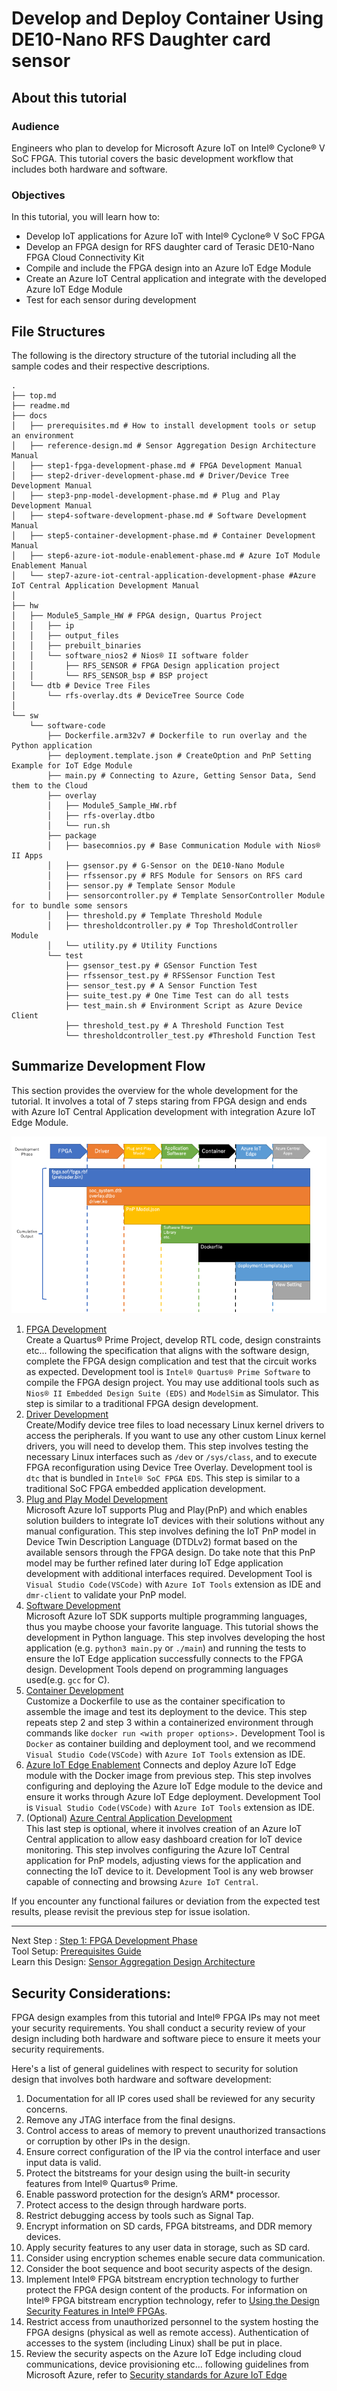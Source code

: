 # Develop and Deploy Container Using DE10-Nano RFS Daughter card sensor

## About this tutorial

### Audience

Engineers who plan to develop for Microsoft Azure IoT on Intel® Cyclone® V SoC FPGA.
This tutorial covers the basic development workflow that includes both hardware and software.

### Objectives

In this tutorial, you will learn how to:

- Develop IoT applications for Azure IoT with Intel® Cyclone® V SoC FPGA
- Develop an FPGA design for RFS daughter card of Terasic DE10-Nano FPGA Cloud Connectivity Kit
- Compile and include the FPGA design into an Azure IoT Edge Module
- Create an Azure IoT Central application and integrate with the developed Azure IoT Edge Module
- Test for each sensor during development

## File Structures

The following is the directory structure of the tutorial including all the sample codes and their respective descriptions.

```
.
├── top.md
├── readme.md
├── docs
│   ├── prerequisites.md # How to install development tools or setup an environment
│   ├── reference-design.md # Sensor Aggregation Design Architecture Manual
│   ├── step1-fpga-development-phase.md # FPGA Development Manual
│   ├── step2-driver-development-phase.md # Driver/Device Tree Development Manual
│   ├── step3-pnp-model-development-phase.md # Plug and Play Development Manual
│   ├── step4-software-development-phase.md # Software Development Manual
│   ├── step5-container-development-phase.md # Container Development Manual
│   ├── step6-azure-iot-module-enablement-phase.md # Azure IoT Module Enablement Manual
│   └── step7-azure-iot-central-application-development-phase #Azure IoT Central Application Development Manual
│
├── hw
│   ├── Module5_Sample_HW # FPGA design, Quartus Project
│   │   ├── ip
│   │   ├── output_files
│   │   ├── prebuilt_binaries
│   │   └── software_nios2 # Nios® II software folder
│   │       ├── RFS_SENSOR # FPGA Design application project
│   │       └── RFS_SENSOR_bsp # BSP project
│   └── dtb # Device Tree Files
│       └── rfs-overlay.dts # DeviceTree Source Code
│
└── sw
    └── software-code
        ├── Dockerfile.arm32v7 # Dockerfile to run overlay and the Python application
        ├── deployment.template.json # CreateOption and PnP Setting Example for IoT Edge Module
        ├── main.py # Connecting to Azure, Getting Sensor Data, Send them to the Cloud
        ├── overlay
        │   ├── Module5_Sample_HW.rbf
        │   ├── rfs-overlay.dtbo
        │   └── run.sh
        ├── package
        │   ├── basecomnios.py # Base Communication Module with Nios® II Apps
        │   ├── gsensor.py # G-Sensor on the DE10-Nano Module
        │   ├── rfssensor.py # RFS Module for Sensors on RFS card
        │   ├── sensor.py # Template Sensor Module
        │   ├── sensorcontroller.py # Template SensorController Module for to bundle some sensors
        │   ├── threshold.py # Template Threshold Module
        │   ├── thresholdcontroller.py # Top ThresholdController Module
        │   └── utility.py # Utility Functions
        └── test
            ├── gsensor_test.py # GSensor Function Test
            ├── rfssensor_test.py # RFSSensor Function Test
            ├── sensor_test.py # A Sensor Function Test
            ├── suite_test.py # One Time Test can do all tests
            ├── test_main.sh # Environment Script as Azure Device Client
            ├── threshold_test.py # A Threshold Function Test
            └── thresholdcontroller_test.py #Threshold Function Test
```

## Summarize Development Flow

This section provides the overview for the whole development for the tutorial.
It involves a total of 7 steps staring from FPGA design and ends with Azure IoT Central Application development with integration Azure IoT Edge Module.

![](docs/pics/top-develop-phase.png)

1. [FPGA Development](docs/step1-fpga-development-phase.md)  
    Create a Quartus® Prime Project, develop RTL code, design constraints etc... following the specification that aligns with the software design, complete the FPGA design complication and test that the circuit works as expected.
    Development tool is `Intel® Quartus® Prime Software` to compile the FPGA design project. You may use additional tools such as `Nios® II Embedded Design Suite (EDS)` and `ModelSim` as Simulator.
    This step is similar to a traditional FPGA design development.
2. [Driver Development](docs/step2-driver-development-phase.md)  
    Create/Modify device tree files to load necessary Linux kernel drivers to access the peripherals.
    If you want to use any other custom Linux kernel drivers, you will need to develop them.
    This step involves testing the necessary Linux interfaces such as `/dev` or `/sys/class`, and to execute FPGA reconfiguration using Device Tree Overlay.
    Development tool is `dtc` that is bundled in `Intel® SoC FPGA EDS`.
    This step is similar to a traditional SoC FPGA embedded application development.
3. [Plug and Play Model Development](docs/step3-pnp-model-development-phase.md)  
    Microsoft Azure IoT supports Plug and Play(PnP) and which enables solution builders to integrate IoT devices with their solutions without any manual configuration.
    This step involves defining the IoT PnP model in Device Twin Description Language (DTDLv2) format based on the available sensors through the FPGA design.
    Do take note that this PnP model may be further refined later during IoT Edge application development with additional interfaces required.
    Development Tool is `Visual Studio Code(VSCode)` with `Azure IoT Tools` extension as IDE and `dmr-client` to validate your PnP model.
4. [Software Development](docs/step4-software-development-phase.md)  
    Microsoft Azure IoT SDK supports multiple programming languages, thus you maybe choose your favorite language. This tutorial shows the development in Python language.
    This step involves developing the host application (e.g. `python3 main.py` or `./main`) and running the tests to ensure the IoT Edge application successfully connects to the FPGA design.
    Development Tools depend on programming languages used(e.g. `gcc` for C).
5. [Container Development](docs/step5-container-development-phase.md)  
    Customize a Dockerfile to use as the container specification to assemble the image and test its deployment to the device.
    This step repeats step 2 and step 3 within a containerized environment through commands like `docker run <with proper options>.`
    Development Tool is `Docker` as container building and deployment tool, and we recommend `Visual Studio Code(VSCode)` with `Azure IoT Tools` extension as IDE.
6. [Azure IoT Edge Enablement](docs/step6-azure-iot-module-enablement-phase.md)
    Connects and deploy Azure IoT Edge module with the Docker image from previous step.
    This step involves configuring and deploying the Azure IoT Edge module to the device and ensure it works through Azure IoT Edge deployment.
    Development Tool is `Visual Studio Code(VSCode)` with `Azure IoT Tools` extension as IDE.
7. (Optional) [Azure Central Application Development](docs/step7-azure-iot-central-application-development-phase.md)  
    This last step is optional, where it involves creation of an Azure IoT Central application to allow easy dashboard creation for IoT device monitoring. 
    This step involves configuring the Azure IoT Central application for PnP models, adjusting views for the application and connecting the IoT device to it.
    Development Tool is any web browser capable of connecting and browsing `Azure IoT Central`.

If you encounter any functional failures or deviation from the expected test results, please revisit the previous step for issue isolation.

---
Next Step : [Step 1: FPGA Development Phase](docs/step1-fpga-development-phase.md)  
Tool Setup: [Prerequisites Guide](docs/prerequisites.md)  
Learn this Design: [Sensor Aggregation Design Architecture](docs/reference-design.md)  


## Security Considerations:
FPGA design examples from this tutorial and Intel® FPGA IPs may not meet your security requirements. You shall conduct a security review of your design including both hardware and software piece to ensure it meets your security requirements.

Here's a list of general guidelines with respect to security for solution design that involves both hardware and software development:
1. Documentation for all IP cores used shall be reviewed for any security concerns. 
2. Remove any JTAG interface from the final designs.
3. Control access to areas of memory to prevent unauthorized transactions or corruption by other IPs in the design. 
4. Ensure correct configuration of the IP via the control interface and user input data is valid.
5. Protect the bitstreams for your design using the built-in security features from Intel® Quartus® Prime.
6. Enable password protection for the design’s ARM* processor.
7. Protect access to the design through hardware ports.
8. Restrict debugging access by tools such as Signal Tap.
9. Encrypt information on SD cards, FPGA bitstreams, and DDR memory devices.
10. Apply security features to any user data in storage, such as SD card.
11. Consider using encryption schemes enable secure data communication.
12. Consider the boot sequence and boot security aspects of the design.
13. Implement Intel® FPGA bitstream encryption technology to further protect the FPGA design content of the products. For information on Intel® FPGA bitstream encryption technology, refer to [Using the Design Security Features in Intel® FPGAs](https://www.intel.com/content/dam/www/programmable/us/en/pdfs/literature/an/an556.pdf).
14. Restrict access from unauthorized personnel to the system hosting the FPGA designs (physical as well as remote access). Authentication of accesses to the system (including Linux) shall be put in place.
15. Review the security aspects on the Azure IoT Edge including cloud communications, device provisioning etc... following guidelines from Microsoft Azure, refer to [Security standards for Azure IoT Edge](https://docs.microsoft.com/en-us/azure/iot-edge/security)
